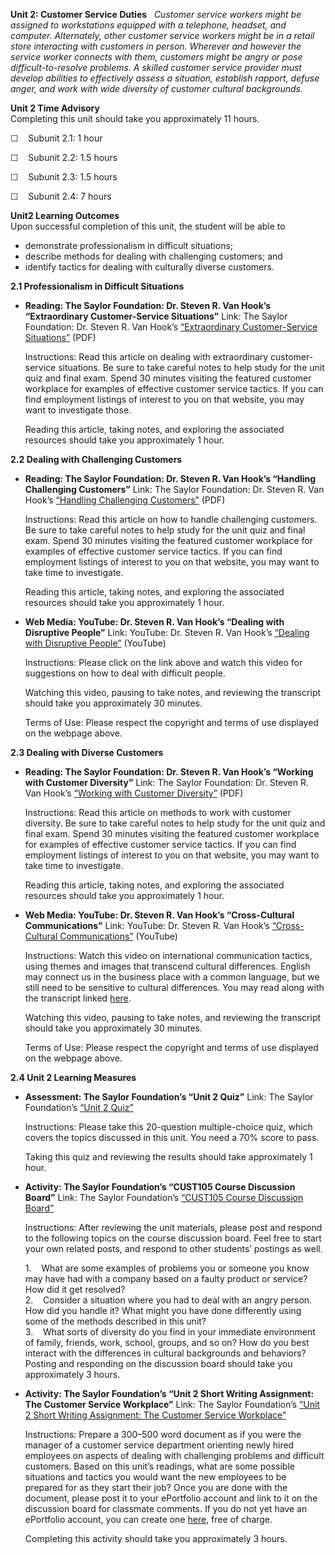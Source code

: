 **Unit 2: Customer Service Duties** <span id="2"></span> 
*Customer service workers might be assigned to workstations equipped
with a telephone, headset, and computer. Alternately, other customer
service workers might be in a retail store interacting with customers in
person. Wherever and however the service worker connects with them,
customers might be angry or pose difficult-to-resolve problems. A
skilled customer service provider must develop abilities to effectively
assess a situation, establish rapport, defuse anger, and work with wide
diversity of customer cultural backgrounds.*

**Unit 2 Time Advisory**  
Completing this unit should take you approximately 11 hours.  
  
 ☐    Subunit 2.1: 1 hour  
  
 ☐    Subunit 2.2: 1.5 hours  
  
 ☐    Subunit 2.3: 1.5 hours  
  
 ☐    Subunit 2.4: 7 hours

**Unit2 Learning Outcomes**  
Upon successful completion of this unit, the student will be able to
-   demonstrate professionalism in difficult situations;
-   describe methods for dealing with challenging customers; and
-   identify tactics for dealing with culturally diverse customers.

**2.1 Professionalism in Difficult Situations** <span id="2.1"></span> 
-   **Reading: The Saylor Foundation: Dr. Steven R. Van Hook’s
    “Extraordinary Customer-Service Situations”**
    Link: The Saylor Foundation: Dr. Steven R. Van Hook’s
    [“Extraordinary Customer-Service
    Situations”](http://www.saylor.org/site/wp-content/uploads/2013/03/CUST105-2.1-FINAL.pdf)
    (PDF)  
      
     Instructions: Read this article on dealing with extraordinary
    customer-service situations. Be sure to take careful notes to help
    study for the unit quiz and final exam. Spend 30 minutes visiting
    the featured customer workplace for examples of effective customer
    service tactics. If you can find employment listings of interest to
    you on that website, you may want to investigate those.  
      
     Reading this article, taking notes, and exploring the associated
    resources should take you approximately 1 hour.

**2.2 Dealing with Challenging Customers** <span id="2.2"></span> 
-   **Reading: The Saylor Foundation: Dr. Steven R. Van Hook’s “Handling
    Challenging Customers”**
    Link: The Saylor Foundation: Dr. Steven R. Van Hook’s [“Handling
    Challenging
    Customers”](http://www.saylor.org/site/wp-content/uploads/2013/03/CUST105-2.2-FINAL.pdf)
    (PDF)  
      
     Instructions: Read this article on how to handle challenging
    customers. Be sure to take careful notes to help study for the unit
    quiz and final exam. Spend 30 minutes visiting the featured customer
    workplace for examples of effective customer service tactics. If you
    can find employment listings of interest to you on that website, you
    may want to take time to investigate.  
      
     Reading this article, taking notes, and exploring the associated
    resources should take you approximately 1 hour.

-   **Web Media: YouTube: Dr. Steven R. Van Hook’s “Dealing with
    Disruptive People”**
    Link: YouTube: Dr. Steven R. Van Hook’s [“Dealing with Disruptive
    People”](http://www.youtube.com/watch?v=gT0CepOfO3g&list=UU9Xaz3ukHi1_LboWsF4gbHg&index=11)
    (YouTube)  
      
     Instructions: Please click on the link above and watch this video
    for suggestions on how to deal with difficult people.  
      
     Watching this video, pausing to take notes, and reviewing the
    transcript should take you approximately 30 minutes.  
      
     Terms of Use: Please respect the copyright and terms of use
    displayed on the webpage above.

**2.3 Dealing with Diverse Customers** <span id="2.3"></span> 
-   **Reading: The Saylor Foundation: Dr. Steven R. Van Hook’s “Working
    with Customer Diversity”**
    Link: The Saylor Foundation: Dr. Steven R. Van Hook’s [“Working with
    Customer
    Diversity”](http://www.saylor.org/site/wp-content/uploads/2013/03/CUST105-2.3-FINAL.pdf)
    (PDF)  
      
     Instructions: Read this article on methods to work with customer
    diversity. Be sure to take careful notes to help study for the unit
    quiz and final exam. Spend 30 minutes visiting the featured customer
    workplace for examples of effective customer service tactics. If you
    can find employment listings of interest to you on that website, you
    may want to take time to investigate.  
      
     Reading this article, taking notes, and exploring the associated
    resources should take you approximately 1 hour.

-   **Web Media: YouTube: Dr. Steven R. Van Hook’s “Cross-Cultural
    Communications”**
    Link: YouTube: Dr. Steven R. Van Hook’s [“Cross-Cultural
    Communications”](http://www.youtube.com/watch?v=vxp7I-vRd4I&feature=g-upl)
    (YouTube)  
      
     Instructions: Watch this video on international communication
    tactics, using themes and images that transcend cultural
    differences. English may connect us in the business place with a
    common language, but we still need to be sensitive to cultural
    differences. You may read along with the transcript linked
    [here](http://wwmr.us/support/CrossCultural.pdf).  
      
     Watching this video, pausing to take notes, and reviewing the
    transcript should take you approximately 30 minutes.  
      
     Terms of Use: Please respect the copyright and terms of use
    displayed on the webpage above.

**2.4 Unit 2 Learning Measures** <span id="2.4"></span> 
-   **Assessment: The Saylor Foundation’s “Unit 2 Quiz”**
    Link: The Saylor Foundation’s [“Unit 2
    Quiz”](http://school.saylor.org/mod/quiz/view.php?id=1295)  
      
     Instructions: Please take this 20-question multiple-choice quiz,
    which covers the topics discussed in this unit. You need a 70% score
    to pass.  
      
     Taking this quiz and reviewing the results should take
    approximately 1 hour.

-   **Activity: The Saylor Foundation’s “CUST105 Course Discussion
    Board”**
    Link: The Saylor Foundation’s [“CUST105 Course Discussion
    Board”](http://forums.saylor.org/forum/certification/cust105/)  
      
     Instructions: After reviewing the unit materials, please post and
    respond to the following topics on the course discussion board. Feel
    free to start your own related posts, and respond to other students’
    postings as well.  
      
     1.    What are some examples of problems you or someone you know
    may have had with a company based on a faulty product or service?
    How did it get resolved?      
     2.    Consider a situation where you had to deal with an angry
    person. How did you handle it? What might you have done differently
    using some of the methods described in this unit?  
     3.    What sorts of diversity do you find in your immediate
    environment of family, friends, work, school, groups, and so on? How
    do you best interact with the differences in cultural backgrounds
    and behaviors?  
     Posting and responding on the discussion board should take you
    approximately 3 hours.

-   **Activity: The Saylor Foundation’s “Unit 2 Short Writing
    Assignment: The Customer Service Workplace”**
    Link: The Saylor Foundation’s [“Unit 2 Short Writing Assignment: The
    Customer Service
    Workplace”](http://forums.saylor.org/forum/certification/cust105/)  
      
     Instructions: Prepare a 300–500 word document as if you were the
    manager of a customer service department orienting newly hired
    employees on aspects of dealing with challenging problems and
    difficult customers. Based on this unit’s readings, what are some
    possible situations and tactics you would want the new employees to
    be prepared for as they start their job? Once you are done with the
    document, please post it to your ePortfolio account and link to it
    on the discussion board for classmate comments. If you do not yet
    have an ePortfolio account, you can create one
    [here](http://eportfolio.saylor.org/), free of charge.  
      
     Completing this activity should take you approximately 3 hours.



